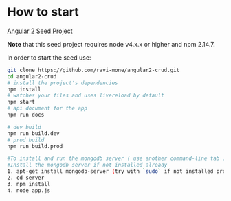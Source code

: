 
# How to start

[Angular 2 Seed Project](https://github.com/mgechev/angular2-seed)

**Note** that this seed project requires node v4.x.x or higher and npm 2.14.7.

In order to start the seed use:


```bash
git clone https://github.com/ravi-mone/angular2-crud.git
cd angular2-crud
# install the project's dependencies
npm install
# watches your files and uses livereload by default
npm start
# api document for the app
npm run docs

# dev build
npm run build.dev
# prod build
npm run build.prod

#To install and run the mongodb server ( use another command-line tab )
#Install the mongodb server if not installed already
1. apt-get install mongodb-server (try with `sudo` if not installed properly)
2. cd server
3. npm install
4. node app.js
```
